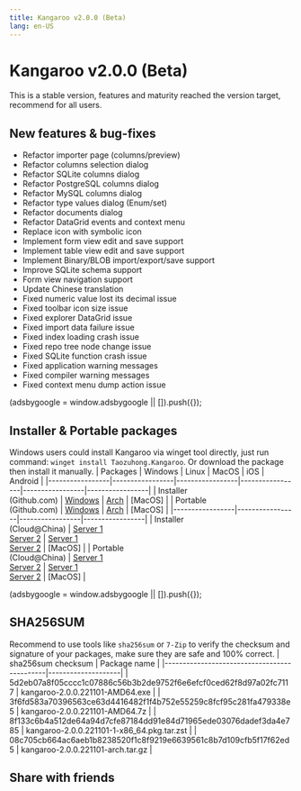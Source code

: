 ```yaml
---
title: Kangaroo v2.0.0 (Beta)
lang: en-US
---
```


# Kangaroo v2.0.0 (Beta)
This is a stable version, features and maturity reached the version target, recommend for all users. 

## New features & bug-fixes
- Refactor importer page (columns/preview)
- Refactor columns selection dialog
- Refactor SQLite columns dialog
- Refactor PostgreSQL columns dialog
- Refactor MySQL columns dialog
- Refactor type values dialog (Enum/set)
- Refactor documents dialog
- Refactor DataGrid events and context menu
- Replace icon with symbolic icon
- Implement form view edit and save support
- Implement table view edit and save support
- Implement Binary/BLOB import/export/save support
- Improve SQLite schema support
- Form view navigation support
- Update Chinese translation
- Fixed numeric value lost its decimal issue
- Fixed toolbar icon size issue
- Fixed explorer DataGrid issue
- Fixed import data failure issue
- Fixed index loading crash issue
- Fixed repo tree node change issue
- Fixed SQLite function crash issue
- Fixed application warning messages
- Fixed compiler warning messages
- Fixed context menu dump action issue

<div>
    <script2 type="text/javascript" async="true" src="https://pagead2.googlesyndication.com/pagead/js/adsbygoogle.js" />
    <ins class="adsbygoogle"
        style="display:block; text-align:center;"
        data-ad-layout="in-article"
        data-ad-format="fluid"
        data-ad-client="ca-pub-3975819313740938"
        data-ad-slot="6760827895"></ins>
    <script2 type="text/javascript">
        (adsbygoogle = window.adsbygoogle || []).push({});
    </script2>
</div>

## Installer & Portable packages <Badge text="link expired" type="warning"/>
Windows users could install Kangaroo via winget tool directly, just run command: `winget install Taozuhong.Kangaroo`. Or download the package then install it manually.
| Packages        | Windows         | Linux           | MacOS           | iOS             | Android         |
|-----------------|-----------------|-----------------|-----------------|-----------------|-----------------|
| Installer<br/>(Github.com) | [Windows](https://github.com/dbkangaroo/kangaroo/releases/download/v2.0.0.221101/kangaroo-2.0.0.221101-AMD64.exe) | [Arch](https://github.com/dbkangaroo/kangaroo/releases/download/v2.0.0.221101/kangaroo-2.0.0.221101-1-x86_64.pkg.tar.zst) | [MacOS] |
| Portable<br/>(Github.com) | [Windows](https://github.com/dbkangaroo/kangaroo/releases/download/v2.0.0.221101/kangaroo-2.0.0.221101-AMD64.7z) | [Arch](https://github.com/dbkangaroo/kangaroo/releases/download/v2.0.0.221101/kangaroo-2.0.0.221101-arch.tar.gz) | [MacOS] |
|-----------------|-----------------|-----------------|-----------------|
| Installer<br/>(Cloud@China) | [Server 1](https://kangaroo.awaysoft.com/downloads/v2.0.0.221101/kangaroo-2.0.0.221101-AMD64.exe) <br/> [Server 2](https://d4.injdk.cn/dbkangaroo/v2.0.0.221101/kangaroo-2.0.0.221101-AMD64.exe) | [Server 1](https://kangaroo.awaysoft.com/downloads/v2.0.0.221101/kangaroo-2.0.0.221101-1-x86_64.pkg.tar.zst) <br/> [Server 2](https://d4.injdk.cn/dbkangaroo/v2.0.0.221101/kangaroo-2.0.0.221101-1-x86_64.pkg.tar.zst) | [MacOS] |
| Portable<br/>(Cloud@China) | [Server 1](https://kangaroo.awaysoft.com/downloads/v2.0.0.221101/kangaroo-2.0.0.221101-AMD64.7z) <br/> [Server 2](https://d4.injdk.cn/dbkangaroo/v2.0.0.221101/kangaroo-2.0.0.221101-AMD64.7z) | [Server 1](https://kangaroo.awaysoft.com/downloads/v2.0.0.221101/kangaroo-2.0.0.221101-arch.tar.gz) <br/> [Server 2](https://d4.injdk.cn/dbkangaroo/v2.0.0.221101/kangaroo-2.0.0.221101-arch.tar.gz) | [MacOS] |

<div>
    <script2 type="text/javascript" async="true" src="https://pagead2.googlesyndication.com/pagead/js/adsbygoogle.js" />
    <ins class="adsbygoogle"
        style="display:block; text-align:center;"
        data-ad-layout="in-article"
        data-ad-format="fluid"
        data-ad-client="ca-pub-3975819313740938"
        data-ad-slot="6760827895"></ins>
    <script2 type="text/javascript">
        (adsbygoogle = window.adsbygoogle || []).push({});
    </script2>
</div>

## SHA256SUM
Recommend to use tools like `sha256sum` or `7-Zip` to verify the checksum and signature of your packages, make sure they are safe and 100% correct.
| sha256sum checksum                          | Package name       |
|---------------------------------------------|--------------------|
| 5d2eb07a8f05cccc1c07886c56b3b2de9752f6e6efcf0ced62f8d97a02fc7117 | kangaroo-2.0.0.221101-AMD64.exe |
| 3f6fd583a70396563ce63d4416482f1f4b752e55259c8fcf95c281fa479338e5 | kangaroo-2.0.0.221101-AMD64.7z |
| 8f133c6b4a512de64a94d7cfe87184dd91e84d71965ede03076dadef3da4e785 | kangaroo-2.0.0.221101-1-x86_64.pkg.tar.zst |
| 08c705cb664ac6aeb1b8238520f1c8f9219e6639561c8b7d109cfb5f17f62ed5 | kangaroo-2.0.0.221101-arch.tar.gz |


## Share with friends
<social-share :networks="['facebook', 'twitter', 'whatsapp', 'telegram', 'linkedin', 'reddit', 'line', 'skype', 'pinterest']" />
